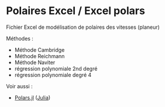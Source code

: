 # Polaires Excel / Excel polars

Fichier Excel de modélisation de polaires des vitesses (planeur)

Méthodes :
- Méthode Cambridge
- Méthode Reichmann
- Méthode Naviter
- régression polynomiale 2nd degré
- régression polynomiale degré 4 

Voir aussi :
- [Polars.jl](https://gist.github.com/scls19fr/172c351557721e8851b828018738b4c0) ([Julia](https://julialang.org/))
